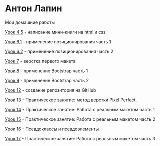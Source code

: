 
# Антон Лапин
Мои домашние работы

[Урок 4 5](https://anton-lapin.github.io/lesson_4_5/ "Первая верстка") - написание мини-книги на html и css

[Урок 6.1](https://anton-lapin.github.io/lesson_6_1/ "Позиционирование1") - применение позиционирования часть 1

[Урок 6.2](https://anton-lapin.github.io/lesson_6_2/ "Позиционирование2") - применение позиционирования часть 2

[Урок 7](https://anton-lapin.github.io/lesson_7/ "Верстка первого макета") - верстка первого макета

[Урок 8](https://anton-lapin.github.io/lesson_8/ "применение Bootstrap1") - применение Bootstrap часть 1

[Урок 9](https://anton-lapin.github.io/lesson_9/ "применение Bootstrap2") - применение Bootstrap часть 2

[Урок 12](https://anton-lapin.github.io/lesson_12/ "Работа с Github") - создание репозитория на GitHub

[Урок 13](https://anton-lapin.github.io/lesson_13/ "Pixel Perfect") - Практическое занятие: метод верстки Pixel Perfect.

[Урок 14](https://anton-lapin.github.io/lesson_14/ "Работа с реальным макетом 1 часть") - Практическое занятие: Работа с реальным макетом часть 1

[Урок 15](https://anton-lapin.github.io/lesson_15/ "Работа с реальным макетом 2 часть") - Практическое занятие: Работа с реальным макетом часть 2

[Урок 16](https://anton-lapin.github.io/lesson_16/ "Псевдоклассы и псевдоэлементы") - Псевдоклассы и псевдоэлементы

[Урок 17](https://anton-lapin.github.io/lesson_17/ "Адаптивная верстка") - Практическое занятие: Работа с реальным макетом часть 3
